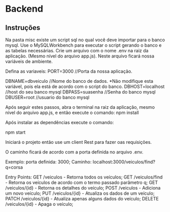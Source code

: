 # Backend

## Instruções

Na pasta  misc existe um script sql no qual você deve importar para o banco mysql.
Use o MySQLWorkbench para executar o script gerando o banco e as tabelas necessárias.
Crie um arquivo com o nome .env na raiz da aplicação. (Mesmo nível do arquivo app.js).
Neste arquivo ficará nossa variáveis de ambiente.

Defina as variaveis:
PORT=3000 //Porta da nossa aplicação.

DBNAME=dbveiculo //Nome do banco de dados. *Não modifique esta variável, pois ela está de acordo com o script do banco.
DBHOST=localhost //host do seu banco mysql
DBPASS=suasenha //Senha do banco mysql
DBUSER=root //usuario do banco mysql

Após seguir estes passos, abra o terminal na raiz da aplicação, mesmo nível do arquivo app.js, e então execute o comando:
npm install

Após instalar as dependências execute o comando:

npm start

Iniciará o projeto então use um client Rest para fazer oas requisições.

O caminho ficará de acordo com a porta definida no arquivo .env.

Exemplo: porta definida: 3000;
Caminho: localhost:3000/veiculos/find?q=corsa

Entry Points:
GET /veiculos - Retorna todos os veículos;
GET /veiculos/find - Retorna os veículos de acordo com o termo passado parâmetro q;
GET /veiculos/{id} - Retorna os detalhes do veículo;
POST /veiculos - Adiciona um novo veículo;
PUT /veiculos/{id} - Atualiza os dados de um veículo;
PATCH /veiculos/{id} - Atualiza apenas alguns dados do veículo;
DELETE /veiculos/{id} - Apaga o veículo;
